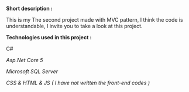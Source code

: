 **Short description :**

This is my The second project made with MVC pattern, I think the code is understandable, I invite you to take a look at this project.

**Technologies used in this project :**

C#

_Asp.Net Core 5_

_Microsoft SQL Server_

_CSS & HTML & JS ( I have not written the front-end codes )_
